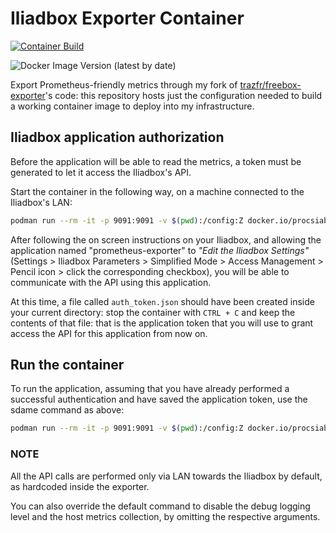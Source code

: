 # Iliadbox Exporter Container

[![Container Build](https://github.com/Procsiab/iliadbox-exporter-container/actions/workflows/build-container-publish-dockerhub.yaml/badge.svg)](https://github.com/Procsiab/iliadbox-exporter-container/actions/workflows/build-container-publish-dockerhub.yaml)

![Docker Image Version (latest by date)](https://img.shields.io/docker/v/procsiab/iliadbox-exporter-container?label=Latest%20tag%20pushed%20on%20Docker%20Hub)


Export Prometheus-friendly metrics through my fork of [trazfr/freebox-exporter](https://github.com/trazfr/freebox-exporter)'s code: this repository hosts just the configuration needed to build a working container image to deploy into my infrastructure.

## Iliadbox application authorization

Before the application will be able to read the metrics, a token must be generated to let it access the Iliadbox's API.

Start the container in the following way, on a machine connected to the Iliadbox's LAN:
```bash
podman run --rm -it -p 9091:9091 -v $(pwd):/config:Z docker.io/procsiab/iliadbox-exporter-container
```

After following the on screen instructions on your Iliadbox, and allowing the application named "prometheus-exporter" to *"Edit the Iliadbox Settings"* (Settings > Iliadbox Parameters > Simplified Mode > Access Management > Pencil icon > click the corresponding checkbox), you will be able to communicate with the API using this application.

At this time, a file called `auth_token.json` should have been created inside your current directory: stop the container with `CTRL + C` and keep the contents of that file: that is the application token that you will use to grant access the API for this application from now on.

## Run the container

To run the application, assuming that you have already performed a successful authentication and have saved the application token, use the sdame command as above:

```bash
podman run --rm -it -p 9091:9091 -v $(pwd):/config:Z docker.io/procsiab/iliadbox-exporter-container
```

### NOTE

All the API calls are performed only via LAN towards the Iliadbox by default, as hardcoded inside the exporter.

You can also override the default command to disable the debug logging level and the host metrics collection, by omitting the respective arguments.
